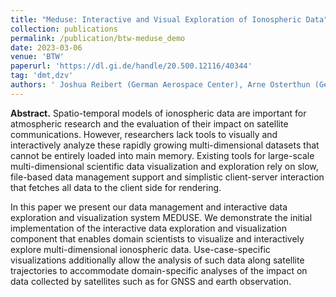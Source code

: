 ```yaml
---
title: "Meduse: Interactive and Visual Exploration of Ionospheric Data"
collection: publications
permalink: /publication/btw-meduse_demo
date: 2023-03-06
venue: 'BTW'
paperurl: 'https://dl.gi.de/handle/20.500.12116/40344'
tag: 'dmt,dzv'
authors: ' Joshua Reibert (German Aerospace Center), Arne Osterthun (German Aerospace Center), Marcus Paradies (German Aerospace Center)'
---
```


**Abstract.** Spatio-temporal models of ionospheric data are important for atmospheric research and the evaluation of their impact on satellite communications.
  However, researchers lack tools to visually and interactively analyze these rapidly growing multi-dimensional datasets that cannot be entirely loaded into main memory.
  Existing tools for large-scale multi-dimensional scientific data visualization and exploration rely on slow, file-based data management support and simplistic client-server interaction that fetches all data to the client side for rendering.
  
  In this paper we present our data management and interactive data exploration and visualization system MEDUSE. We demonstrate the initial implementation of the interactive data exploration and visualization component that enables domain scientists to visualize and interactively explore multi-dimensional ionospheric data.
  Use-case-specific visualizations additionally allow the analysis of such data along satellite trajectories to accommodate domain-specific analyses of the impact on data collected by satellites such as for GNSS and earth observation.
